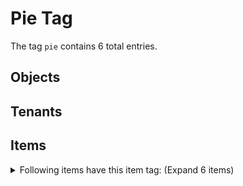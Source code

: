 # Pie Tag

The tag `pie` contains 6 total entries.

## Objects

## Tenants

## Items

<details markdown="1"><summary>Following items have this item tag: (Expand 6 items)</summary>

- <img src="https://raw.githubusercontent.com/Ceterai/Enternia/main/items/generic/food/tier3/ct_aya_gil_pie.png" alt="Aya-Gil Pie icon" loading="lazy" height=16px width="auto" /> [Aya-Gil Pie](https://ceterai.github.io/MyEnternia/Wiki/Aya-GilPie)
- <img src="https://raw.githubusercontent.com/Ceterai/Enternia/main/items/generic/food/tier3/ct_aya_gil_pie.png" alt="Ciranga Pie ★ icon" loading="lazy" height=16px width="auto" /> [Ciranga Pie ★](https://ceterai.github.io/MyEnternia/Wiki/CirangaPie)
- <img src="https://raw.githubusercontent.com/Ceterai/Enternia/main/items/generic/food/tier3/ct_crunchy_pie.png" alt="Crunchy Pie icon" loading="lazy" height=16px width="auto" /> [Crunchy Pie](https://ceterai.github.io/MyEnternia/Wiki/CrunchyPie)
- <img src="https://raw.githubusercontent.com/Ceterai/Enternia/main/items/generic/food/tier3/ct_crunchy_pie.png" alt="Crystal Pie icon" loading="lazy" height=16px width="auto" /> [Crystal Pie](https://ceterai.github.io/MyEnternia/Wiki/CrystalPie)
- <img src="https://raw.githubusercontent.com/Ceterai/Enternia/main/items/generic/food/tier3/ct_aya_gil_pie.png" alt="Runeva Pie ★★ icon" loading="lazy" height=16px width="auto" /> [Runeva Pie ★★](https://ceterai.github.io/MyEnternia/Wiki/RunevaPie)
- <img src="https://raw.githubusercontent.com/Ceterai/Enternia/main/assetMissing.png" alt="Sentia's Crown Pie ★ icon" loading="lazy" height=16px width="auto" /> ["Sentia's Crown" Pie ★](https://ceterai.github.io/MyEnternia/Wiki/Sentia'sCrownPie)

</details>
